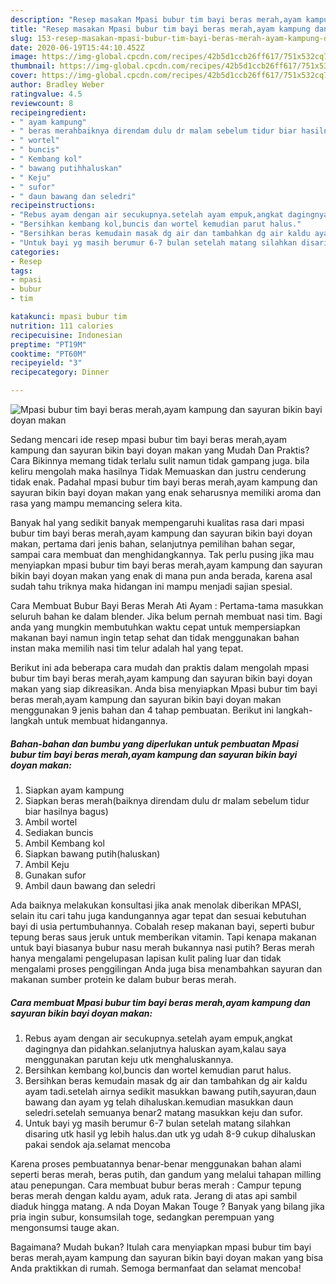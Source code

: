 ```yaml
---
description: "Resep masakan Mpasi bubur tim bayi beras merah,ayam kampung dan sayuran bikin bayi doyan makan | Langkah Membuat Mpasi bubur tim bayi beras merah,ayam kampung dan sayuran bikin bayi doyan makan Yang Sedap"
title: "Resep masakan Mpasi bubur tim bayi beras merah,ayam kampung dan sayuran bikin bayi doyan makan | Langkah Membuat Mpasi bubur tim bayi beras merah,ayam kampung dan sayuran bikin bayi doyan makan Yang Sedap"
slug: 153-resep-masakan-mpasi-bubur-tim-bayi-beras-merah-ayam-kampung-dan-sayuran-bikin-bayi-doyan-makan-langkah-membuat-mpasi-bubur-tim-bayi-beras-merah-ayam-kampung-dan-sayuran-bikin-bayi-doyan-makan-yang-sedap
date: 2020-06-19T15:44:10.452Z
image: https://img-global.cpcdn.com/recipes/42b5d1ccb26ff617/751x532cq70/mpasi-bubur-tim-bayi-beras-merahayam-kampung-dan-sayuran-bikin-bayi-doyan-makan-foto-resep-utama.jpg
thumbnail: https://img-global.cpcdn.com/recipes/42b5d1ccb26ff617/751x532cq70/mpasi-bubur-tim-bayi-beras-merahayam-kampung-dan-sayuran-bikin-bayi-doyan-makan-foto-resep-utama.jpg
cover: https://img-global.cpcdn.com/recipes/42b5d1ccb26ff617/751x532cq70/mpasi-bubur-tim-bayi-beras-merahayam-kampung-dan-sayuran-bikin-bayi-doyan-makan-foto-resep-utama.jpg
author: Bradley Weber
ratingvalue: 4.5
reviewcount: 8
recipeingredient:
- " ayam kampung"
- " beras merahbaiknya direndam dulu dr malam sebelum tidur biar hasilnya bagus"
- " wortel"
- " buncis"
- " Kembang kol"
- " bawang putihhaluskan"
- " Keju"
- " sufor"
- " daun bawang dan seledri"
recipeinstructions:
- "Rebus ayam dengan air secukupnya.setelah ayam empuk,angkat dagingnya dan pidahkan.selanjutnya haluskan ayam,kalau saya menggunakan parutan keju utk menghaluskannya."
- "Bersihkan kembang kol,buncis dan wortel kemudian parut halus."
- "Bersihkan beras kemudain masak dg air dan tambahkan dg air kaldu ayam tadi.setelah airnya sedikit masukkan bawang putih,sayuran,daun bawang dan ayam yg telah dihaluskan.kemudian masukkan daun seledri.setelah semuanya benar2 matang masukkan keju dan sufor."
- "Untuk bayi yg masih berumur 6-7 bulan setelah matang silahkan disaring utk hasil yg lebih halus.dan utk yg udah 8-9 cukup dihaluskan pakai sendok aja.selamat mencoba"
categories:
- Resep
tags:
- mpasi
- bubur
- tim

katakunci: mpasi bubur tim 
nutrition: 111 calories
recipecuisine: Indonesian
preptime: "PT19M"
cooktime: "PT60M"
recipeyield: "3"
recipecategory: Dinner

---
```



![Mpasi bubur tim bayi beras merah,ayam kampung dan sayuran bikin bayi doyan makan](https://img-global.cpcdn.com/recipes/42b5d1ccb26ff617/751x532cq70/mpasi-bubur-tim-bayi-beras-merahayam-kampung-dan-sayuran-bikin-bayi-doyan-makan-foto-resep-utama.jpg)

Sedang mencari ide resep mpasi bubur tim bayi beras merah,ayam kampung dan sayuran bikin bayi doyan makan yang Mudah Dan Praktis? Cara Bikinnya memang tidak terlalu sulit namun tidak gampang juga. bila keliru mengolah maka hasilnya Tidak Memuaskan dan justru cenderung tidak enak. Padahal mpasi bubur tim bayi beras merah,ayam kampung dan sayuran bikin bayi doyan makan yang enak seharusnya memiliki aroma dan rasa yang mampu memancing selera kita.

Banyak hal yang sedikit banyak mempengaruhi kualitas rasa dari mpasi bubur tim bayi beras merah,ayam kampung dan sayuran bikin bayi doyan makan, pertama dari jenis bahan, selanjutnya pemilihan bahan segar, sampai cara membuat dan menghidangkannya. Tak perlu pusing jika mau menyiapkan mpasi bubur tim bayi beras merah,ayam kampung dan sayuran bikin bayi doyan makan yang enak di mana pun anda berada, karena asal sudah tahu triknya maka hidangan ini mampu menjadi sajian spesial.

Cara Membuat Bubur Bayi Beras Merah Ati Ayam : Pertama-tama masukkan seluruh bahan ke dalam blender. Jika belum pernah membuat nasi tim. Bagi anda yang mungkin membutuhkan waktu cepat untuk mempersiapkan makanan bayi namun ingin tetap sehat dan tidak menggunakan bahan instan maka memilih nasi tim telur adalah hal yang tepat.


Berikut ini ada beberapa cara mudah dan praktis dalam mengolah mpasi bubur tim bayi beras merah,ayam kampung dan sayuran bikin bayi doyan makan yang siap dikreasikan. Anda bisa menyiapkan Mpasi bubur tim bayi beras merah,ayam kampung dan sayuran bikin bayi doyan makan menggunakan 9 jenis bahan dan 4 tahap pembuatan. Berikut ini langkah-langkah untuk membuat hidangannya.

<!--inarticleads1-->

##### Bahan-bahan dan bumbu yang diperlukan untuk pembuatan Mpasi bubur tim bayi beras merah,ayam kampung dan sayuran bikin bayi doyan makan:

1. Siapkan  ayam kampung
1. Siapkan  beras merah(baiknya direndam dulu dr malam sebelum tidur biar hasilnya bagus)
1. Ambil  wortel
1. Sediakan  buncis
1. Ambil  Kembang kol
1. Siapkan  bawang putih(haluskan)
1. Ambil  Keju
1. Gunakan  sufor
1. Ambil  daun bawang dan seledri


Ada baiknya melakukan konsultasi jika anak menolak diberikan MPASI, selain itu cari tahu juga kandungannya agar tepat dan sesuai kebutuhan bayi di usia pertumbuhannya. Cobalah resep makanan bayi, seperti bubur tepung beras saus jeruk untuk memberikan vitamin. Tapi kenapa makanan untuk bayi biasanya bubur nasu merah bukannya nasi putih? Beras merah hanya mengalami pengelupasan lapisan kulit paling luar dan tidak mengalami proses penggilingan Anda juga bisa menambahkan sayuran dan makanan sumber protein ke dalam bubur beras merah. 

<!--inarticleads2-->

##### Cara membuat Mpasi bubur tim bayi beras merah,ayam kampung dan sayuran bikin bayi doyan makan:

1. Rebus ayam dengan air secukupnya.setelah ayam empuk,angkat dagingnya dan pidahkan.selanjutnya haluskan ayam,kalau saya menggunakan parutan keju utk menghaluskannya.
1. Bersihkan kembang kol,buncis dan wortel kemudian parut halus.
1. Bersihkan beras kemudain masak dg air dan tambahkan dg air kaldu ayam tadi.setelah airnya sedikit masukkan bawang putih,sayuran,daun bawang dan ayam yg telah dihaluskan.kemudian masukkan daun seledri.setelah semuanya benar2 matang masukkan keju dan sufor.
1. Untuk bayi yg masih berumur 6-7 bulan setelah matang silahkan disaring utk hasil yg lebih halus.dan utk yg udah 8-9 cukup dihaluskan pakai sendok aja.selamat mencoba


Karena proses pembuatannya benar-benar menggunakan bahan alami seperti beras merah, beras putih, dan gandum yang melalui tahapan milling atau penepungan. Cara membuat bubur beras merah : Campur tepung beras merah dengan kaldu ayam, aduk rata. Jerang di atas api sambil diaduk hingga matang. A nda Doyan Makan Touge ? Banyak yang bilang jika pria ingin subur, konsumsilah toge, sedangkan perempuan yang mengonsumsi tauge akan. 

Bagaimana? Mudah bukan? Itulah cara menyiapkan mpasi bubur tim bayi beras merah,ayam kampung dan sayuran bikin bayi doyan makan yang bisa Anda praktikkan di rumah. Semoga bermanfaat dan selamat mencoba!
